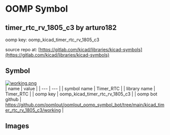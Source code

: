 # OOMP Symbol  
## timer_rtc_rv_1805_c3  by arturo182  
  
oomp key: oomp_kicad_timer_rtc_rv_1805_c3  
  
source repo at: [https://gitlab.com/kicad/libraries/kicad-symbols](https://gitlab.com/kicad/libraries/kicad-symbols)  
## Symbol  
  
[![working.png](working_600.png)](working.png)  
| name | value | 
| --- | --- | 
| symbol name | Timer_RTC | 
| library name | Timer_RTC | 
| oomp key | oomp_kicad_timer_rtc_rv_1805_c3 | 
| oomp bot github | https://github.com/oomlout/oomlout_oomp_symbol_bot/tree/main/kicad_timer_rtc_rv_1805_c3/working | 
## Images  
